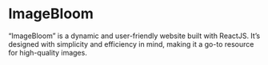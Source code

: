 # ImageBloom
“ImageBloom” is a dynamic and user-friendly website built with ReactJS. It’s designed with simplicity and efficiency in mind, making it a go-to resource for high-quality images.
